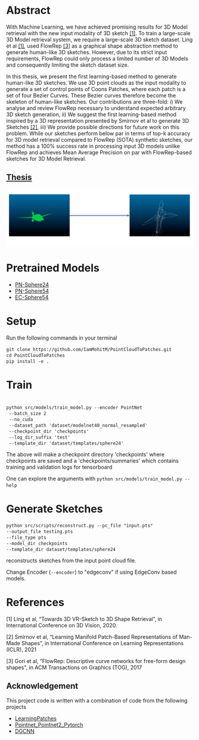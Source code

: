# Abstract


With Machine Learning, we have achieved promising results for 3D Model retrieval with the new input modality of 3D sketch [[1]](#1). To train a large-scale 3D Model retrieval system, we require a large-scale 3D sketch dataset. Ling et al [[1]](#1), used FlowRep [[3]](#3) as a graphical shape abstraction method to generate human-like 3D sketches. However, due to its strict input requirements, FlowRep could only process a limited number of 3D Models and consequently limiting the sketch dataset size.

In this thesis, we present the first learning-based method to generate human-like 3D sketches. We use 3D point clouds as the input modality to generate a set of control points of Coons Patches, where each patch is a set of four Bezier Curves. These Bezier curves therefore become the skeleton of human-like sketches. Our contributions are three-fold: i) We analyse and review FlowRep necessary to understand expected arbitrary 3D sketch generation, ii) We suggest the first learning-based method inspired by a 3D representation presented by Smirnov et al to generate 3D Sketches [[2]](#2), iii) We provide possible directions for future work on this problem. While our sketches perform below par in terms of top-k accuracy for 3D model retrieval compared to FlowRep (SOTA) synthetic sketches, our method has a 100% success rate in processing input 3D models unlike FlowRep and achieves Mean Average Precision on par with FlowRep-based sketches for 3D Model Retrieval.

## [Thesis](https://drive.google.com/file/d/17wsMnsF9ZhiHrLHXMLdkx1LfXjm-9hhn/view?usp=sharing)

![Example](demo/demo.gif)


# Pretrained Models
 - [PN-Sphere24](https://drive.google.com/drive/folders/14gZYY5EsYhK2UKVU7YDCBAAgwa9ob6Ki?usp=sharing)
 - [PN-Sphere54](https://drive.google.com/drive/folders/13szjiL75-U3CtQNwhDi5EFakv7Im_CuW?usp=sharing)
 - [EC-Sphere54](https://drive.google.com/drive/folders/1Co9UMz9P7F45ZYCQrh3UtQxjJPVmMbMh?usp=sharing)
 

# Setup
Run the following commands in your terminal

```
git clone https://github.com/IamMohitM/PointCloudToPatches.git
cd PointCloudToPatches
pip install -e .
```

# Train
```

python src/models/train_model.py --encoder PointNet
 --batch_size 2
 --no_cuda
 --dataset_path 'dataset/modelnet40_normal_resampled'
 --checkpoint_dir 'checkpoints'
 --log_dir_suffix 'test'
 --template_dir 'dataset/templates/sphere24'

```
The above will make a checkpoint directory 'checkpoints' where checkpoints are saved and a 'checkpoints/summaries' which
 contains training and validation logs for tensorboard
 

One can explore the arguments with `python src/models/train_model.py --help`

 
# Generate Sketches

```
python src/scripts/reconstruct.py --pc_file "input.pts"
--output_file testing.pts
--file_type pts
--model_dir checkpoints
--template_dir dataset/templates/sphere24
```

reconstructs sketches from the input point cloud file. 

Change Encoder (`--encoder`) to "edgeconv" if using EdgeConv based models.

# References 
<a id="1">[1]</a> Ling et al, “Towards 3D VR-Sketch to 3D Shape Retrieval”, in International Conference on 3D Vision, 2020.

<a id="2">[2]</a> Smirnov et al, “Learning Manifold Patch-Based Representations of Man-Made Shapes”, in
International Conference on Learning Representations (ICLR), 2021 

<a id="3">[3]</a>  Gori et al, “FlowRep: Descriptive curve networks for free-form design shapes", in ACM Transactions on Graphics (TOG), 2017

## Acknowledgement

This project code is written with a combination of code from the following projects

 - [LearningPatches](https://github.com/dmsm/LearningPatches)
 - [Pointnet_Pointnet2_Pytorch](https://github.com/yanx27/Pointnet_Pointnet2_pytorch)
 - [DGCNN](https://github.com/WangYueFt/dgcnn)
 
